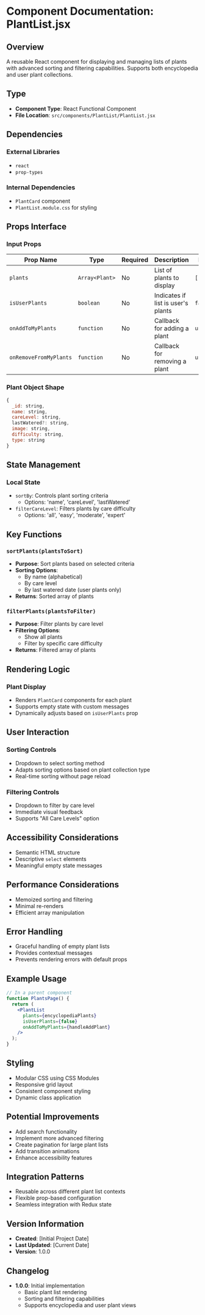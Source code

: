 # Component Documentation: PlantList.jsx

## Overview
A reusable React component for displaying and managing lists of plants with advanced sorting and filtering capabilities. Supports both encyclopedia and user plant collections.

## Type
- **Component Type**: React Functional Component
- **File Location**: `src/components/PlantList/PlantList.jsx`

## Dependencies
### External Libraries
- `react`
- `prop-types`

### Internal Dependencies
- `PlantCard` component
- `PlantList.module.css` for styling

## Props Interface
### Input Props
| Prop Name | Type | Required | Description | Default |
|-----------|------|----------|-------------|---------|
| `plants` | `Array<Plant>` | No | List of plants to display | `[]` |
| `isUserPlants` | `boolean` | No | Indicates if list is user's plants | `false` |
| `onAddToMyPlants` | `function` | No | Callback for adding a plant | `undefined` |
| `onRemoveFromMyPlants` | `function` | No | Callback for removing a plant | `undefined` |

### Plant Object Shape
```javascript
{
  _id: string,
  name: string,
  careLevel: string,
  lastWatered?: string,
  image: string,
  difficulty: string,
  type: string
}
```

## State Management
### Local State
- `sortBy`: Controls plant sorting criteria
  - Options: 'name', 'careLevel', 'lastWatered'
- `filterCareLevel`: Filters plants by care difficulty
  - Options: 'all', 'easy', 'moderate', 'expert'

## Key Functions
### `sortPlants(plantsToSort)`
- **Purpose**: Sort plants based on selected criteria
- **Sorting Options**:
  - By name (alphabetical)
  - By care level
  - By last watered date (user plants only)
- **Returns**: Sorted array of plants

### `filterPlants(plantsToFilter)`
- **Purpose**: Filter plants by care level
- **Filtering Options**:
  - Show all plants
  - Filter by specific care difficulty
- **Returns**: Filtered array of plants

## Rendering Logic
### Plant Display
- Renders `PlantCard` components for each plant
- Supports empty state with custom messages
- Dynamically adjusts based on `isUserPlants` prop

## User Interaction
### Sorting Controls
- Dropdown to select sorting method
- Adapts sorting options based on plant collection type
- Real-time sorting without page reload

### Filtering Controls
- Dropdown to filter by care level
- Immediate visual feedback
- Supports "All Care Levels" option

## Accessibility Considerations
- Semantic HTML structure
- Descriptive `select` elements
- Meaningful empty state messages

## Performance Considerations
- Memoized sorting and filtering
- Minimal re-renders
- Efficient array manipulation

## Error Handling
- Graceful handling of empty plant lists
- Provides contextual messages
- Prevents rendering errors with default props

## Example Usage
```jsx
// In a parent component
function PlantsPage() {
  return (
    <PlantList 
      plants={encyclopediaPlants}
      isUserPlants={false}
      onAddToMyPlants={handleAddPlant}
    />
  );
}
```

## Styling
- Modular CSS using CSS Modules
- Responsive grid layout
- Consistent component styling
- Dynamic class application

## Potential Improvements
- Add search functionality
- Implement more advanced filtering
- Create pagination for large plant lists
- Add transition animations
- Enhance accessibility features

## Integration Patterns
- Reusable across different plant list contexts
- Flexible prop-based configuration
- Seamless integration with Redux state

## Version Information
- **Created**: [Initial Project Date]
- **Last Updated**: [Current Date]
- **Version**: 1.0.0

## Changelog
- **1.0.0**: Initial implementation
  - Basic plant list rendering
  - Sorting and filtering capabilities
  - Supports encyclopedia and user plant views